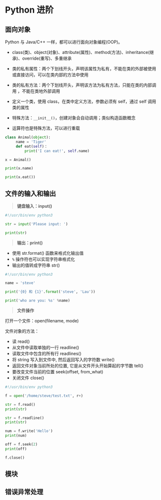 # Python 进阶

## 面向对象

Python 与 Java/C++ 一样，都可以进行面向对象编程(OOP)。

* class(类)、object(对象)、attribute(属性)、method(方法)、inheritance(继承)、override(重写)、多重继承

* 类的私有属性：两个下划线开头，声明该属性为私有，不能在类的外部被使用或直接访问，可以在类内部的方法中使用

* 类的私有方法：两个下划线开头，声明该方法为私有方法，只能在类的内部调用 ，不能在类地外部调用

* 定义一个类，使用 class，在类中定义方法，参数必须有 self，通过 self 调用类的属性

* 特殊方法：`__init__()`，创建对象会自动调用；类似构造函数概念

* 运算符也是特殊方法，可以进行重载

```python
class Animal(object):
     name = 'Tiger'
     def eat(self)：
         print('I can eat!', self.name)

x = Animal()

print(x.name)

print(x.eat())
```

## 文件的输入和输出

> **键盘输入：input()**

```python
#!/usr/bin/env python3

str = input('Please input: ')

print(str)
```

> **输出：print()**

* 使用 str.format() 函数来格式化输出值
* `%` 操作符也可以实现字符串格式化
* 输出的值转成字符串 str()

```python
#!/usr/bin/env python3

name = 'steve'

print('{0} 和 {1}'.format('steve', 'Lau'))

print('who are you: %s' %name)
```

> **文件操作**

打开一个文件：open(filename, mode)

文件对象的方法：
* 读 read()
* 从文件中读取单独的一行 readline()
* 读取文件中包含的所有行 readlines()
* 将 string 写入到文件中, 然后返回写入的字符数 write()
* 返回文件对象当前所处的位置, 它是从文件开头开始算起的字节数 tell()
* 要改变文件当前的位置 seek(offset, from_what)
* 关闭文件 close()

```python
#!/usr/bin/env python3

f = open('/home/steve/test.txt', r+)

str = f.read()
print(str)

str = f.readline()
print(str)

num = f.write('Hello')
print(num)

off = f.seek(2)
print(off)

f.close()
```

## 模块

## 错误异常处理


